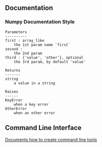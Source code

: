 
## Documentation

### Numpy Documentation Style
```
Parameters
----------
first : array_like
    the 1st param name `first`
second :
    the 2nd param
third : {'value', 'other'}, optional
    the 3rd param, by default 'value'

Returns
-------
string
    a value in a string

Raises
------
KeyError
    when a key error
OtherError
    when an other error
```

## Command Line Interface
[Documents how to create command line tools](https://towardsdatascience.com/how-to-write-python-command-line-interfaces-like-a-pro-f782450caf0d)
